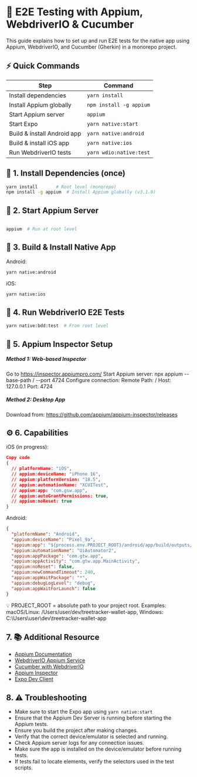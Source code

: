 # 🚀 E2E Testing with Appium, WebdriverIO & Cucumber

This guide explains how to set up and run E2E tests for the native app using
Appium, WebdriverIO, and Cucumber (Gherkin) in a monorepo project.

## ⚡ Quick Commands

| Step                        | Command                 |
| --------------------------- | ----------------------- |
| Install dependencies        | `yarn install`          |
| Install Appium globally     | `npm install -g appium` |
| Start Appium server         | `appium`                |
| Start Expo                  | `yarn native:start`     |
| Build & install Android app | `yarn native:android`   |
| Build & install iOS app     | `yarn native:ios`       |
| Run WebdriverIO tests       | `yarn wdio:native:test` |

## 🧱 1. Install Dependencies (once)

```bash
yarn install       # Root level (monorepo)
npm install -g appium  # Install Appium globally (v3.1.0)
```

## 🤖 2. Start Appium Server

```bash

appium  # Run at root level
```

## 📱 3. Build & Install Native App

Android:

```bash
yarn native:android
```

iOS:

```bash
yarn native:ios
```

## 🧪 4. Run WebdriverIO E2E Tests

```bash
yarn native:bdd:test  # From root level
```

## 🔧 5. Appium Inspector Setup

##### Method 1: Web-based Inspector

Go to https://inspector.appiumpro.com/ Start Appium server: npx appium
--base-path / --port 4724 Configure connection: Remote Path: / Host: 127.0.0.1
Port: 4724

##### Method 2: Desktop App

Download from: https://github.com/appium/appium-inspector/releases

## ⚙️ 6. Capabilities

iOS (in progress):

```json
Copy code
{
  // platformName: "iOS",
  // appium:deviceName: "iPhone 16",
  // appium:platformVersion: "18.5",
  // appium:automationName: "XCUITest",
  // appium:app: "com.gsw.app",
  // appium:autoGrantPermissions: true,
  // appium:noReset: true
}
```

Android:

```json
{
  "platformName": "Android",
  "appium:deviceName": "Pixel_9a",
  "appium:app": "${process.env.PROJECT_ROOT}/android/app/build/outputs/apk/debug/app-debug.apk",
  "appium:automationName": "UiAutomator2",
  "appium:appPackage": "com.gtw.app",
  "appium:appActivity": "com.gtw.app.MainActivity",
  "appium:noReset": false,
  "appium:newCommandTimeout": 240,
  "appium:appWaitPackage": "*",
  "appium:debugLogLevel": "debug",
  "appium:appWaitForLaunch": false
}
```

💡 PROJECT_ROOT = absolute path to your project root. Examples: macOS/Linux:
/Users/user/dev/treetracker-wallet-app, Windows:
C:\\Users\\user\\dev\\treetracker-wallet-app

## 7. 📚 Additional Resource

- [Appium Documentation](https://appium.io/docs/en/latest/)
- [WebdriverIO Appium Service](https://webdriver.io/docs/appium-service/)
- [Cucumber with WebdriverIO](https://webdriver.io/docs/cucumber-framework/)
- [Appium Inspector](https://github.com/appium/appium-inspector)
- [Expo Dev Client](https://docs.expo.dev/clients/introduction/)

## 8. ⚠️ Troubleshooting

- Make sure to start the Expo app using `yarn native:start`
- Ensure that the Appium Dev Server is running before starting the Appium tests.
- Ensure you build the project after making changes.
- Verify that the correct device/emulator is selected and running.
- Check Appium server logs for any connection issues.
- Make sure the app is installed on the device/emulator before running tests.
- If tests fail to locate elements, verify the selectors used in the test
  scripts.
